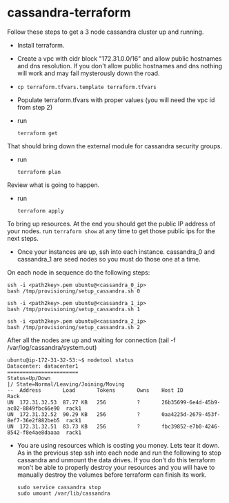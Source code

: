# cassandra-terraform

Follow these steps to get a 3 node cassandra cluster up and running.

* Install terraform.

* Create a vpc with cidr block "172.31.0.0/16" and allow public hostnames and dns resolution.
If you don't allow public hostnames and dns nothing will work and may fail mysterously down the
road.

* ```cp terraform.tfvars.template terraform.tfvars```

* Populate terraform.tfvars with proper values (you will need the vpc id from step 2)

* run
  ```
  terraform get
  ```

That should bring down the external module for cassandra security groups.

* run
  ```
  terraform plan
  ```

Review what is going to happen.

* run
  ```
  terraform apply
  ```

To bring up resources.  At the end you should get the public IP address
of your nodes.  run ```terraform show``` at any time to get those public ips
for the next steps.

*  Once your instances are up, ssh into each instance.  cassandra_0 and cassandra_1 are seed
nodes so you must do those one at a time.

On each node in sequence do the following steps:

  ```
  ssh -i <path2key>.pem ubuntu@<cassandra_0_ip>
  bash /tmp/provisioning/setup_cassandra.sh 0

  ssh -i <path2key>.pem ubuntu@<cassandra_1_ip>
  bash /tmp/provisioning/setup_cassandra.sh 1

  ssh -i <path2key>.pem ubuntu@<cassandra_2_ip>
  bash /tmp/provisioning/setup_cassandra.sh 2
  ```

After all the nodes are up and waiting for connection (tail -f /var/log/cassandra/system.out)
  ```
  ubuntu@ip-172-31-32-53:~$ nodetool status
  Datacenter: datacenter1
  =======================
  Status=Up/Down
  |/ State=Normal/Leaving/Joining/Moving
  --  Address       Load       Tokens       Owns    Host ID                               Rack
  UN  172.31.32.53  87.77 KB   256          ?       26b35699-6e4d-45b9-ac02-8849fbc66e90  rack1
  UN  172.31.32.52  90.29 KB   256          ?       0aa4225d-2679-453f-8ef7-36e2f882beb5  rack1
  UN  172.31.32.51  83.73 KB   256          ?       fbc39852-e7b0-4246-8542-f8e4ae8daaaa  rack1
  ```


* You are using resources which is costing you money.  Lets tear it down.
As in the previous step ssh into each node and run the following to stop
cassandra and unmount the data drives.  If you don't do this terraform won't
be able to properly destroy your resources and you will have to manually
destroy the volumes before terraform can finish its work.

  ```
  sudo service cassandra stop
  sudo umount /var/lib/cassandra
  ```

